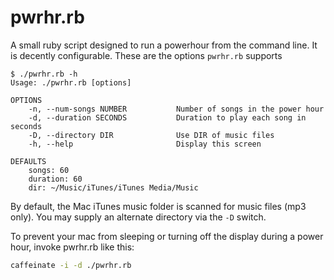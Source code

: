pwrhr.rb
===========

A small ruby script designed to run a powerhour from the command line.
It is decently configurable. These are the options `pwrhr.rb` supports

```console
$ ./pwrhr.rb -h
Usage: ./pwrhr.rb [options]

OPTIONS
    -n, --num-songs NUMBER           Number of songs in the power hour
    -d, --duration SECONDS           Duration to play each song in seconds
    -D, --directory DIR              Use DIR of music files
    -h, --help                       Display this screen

DEFAULTS
    songs: 60
    duration: 60
    dir: ~/Music/iTunes/iTunes Media/Music
```

By default, the Mac iTunes music folder is scanned for music files
(mp3 only). You may supply an alternate directory via the
`-D` switch.

To prevent your mac from sleeping or turning off the display during a
power hour, invoke pwrhr.rb like this:

```bash
caffeinate -i -d ./pwrhr.rb
```

